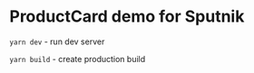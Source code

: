 # ProductCard demo for Sputnik

```yarn dev``` - run dev server

```yarn build``` - create production build
